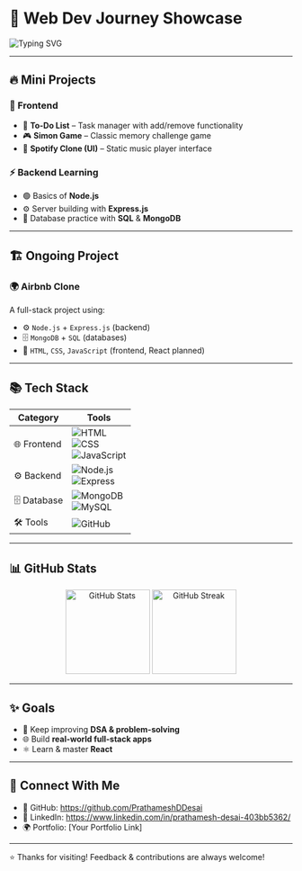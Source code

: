 # 🚀 Web Dev Journey Showcase  

![Typing SVG](https://readme-typing-svg.herokuapp.com?font=Fira+Code&size=24&pause=1000&color=00C853&width=500&lines=Hi+There!+👋;I'm+learning+Full+Stack+Development;Frontend+%E2%9E%9A+Backend+%E2%9E%9A+Databases;Currently+building+Airbnb+Clone+%F0%9F%8F%A1)  

---

## 🔥 Mini Projects  

### 🎯 Frontend  
- 📝 **To-Do List** – Task manager with add/remove functionality  
- 🎮 **Simon Game** – Classic memory challenge game  
- 🎵 **Spotify Clone (UI)** – Static music player interface  

### ⚡ Backend Learning  
- 🟢 Basics of **Node.js**  
- ⚙️ Server building with **Express.js**  
- 💾 Database practice with **SQL** & **MongoDB**  

---

## 🏗️ Ongoing Project  
### 🌍 **Airbnb Clone**  
A full-stack project using:  
- ⚙️ `Node.js` + `Express.js` (backend)  
- 🗄️ `MongoDB` + `SQL` (databases)  
- 🎨 `HTML`, `CSS`, `JavaScript` (frontend, React planned)  

---

## 📚 Tech Stack  

| **Category**   | **Tools** |
|----------------|-----------|
| 🌐 Frontend    | ![HTML](https://img.shields.io/badge/HTML5-E34F26?style=for-the-badge&logo=html5&logoColor=white)<br>![CSS](https://img.shields.io/badge/CSS3-1572B6?style=for-the-badge&logo=css3&logoColor=white)<br>![JavaScript](https://img.shields.io/badge/JavaScript-F7DF1E?style=for-the-badge&logo=javascript&logoColor=black) |
| ⚙️ Backend     | ![Node.js](https://img.shields.io/badge/Node.js-43853D?style=for-the-badge&logo=node.js&logoColor=white)<br>![Express](https://img.shields.io/badge/Express.js-000000?style=for-the-badge&logo=express&logoColor=white) |
| 🗄️ Database    | ![MongoDB](https://img.shields.io/badge/MongoDB-4EA94B?style=for-the-badge&logo=mongodb&logoColor=white)<br>![MySQL](https://img.shields.io/badge/MySQL-005C84?style=for-the-badge&logo=mysql&logoColor=white) |
| 🛠️ Tools       | ![GitHub](https://img.shields.io/badge/GitHub-100000?style=for-the-badge&logo=github&logoColor=white) |

---

## 📊 GitHub Stats  

<p align="center">
  <img src="https://github-readme-stats.vercel.app/api?username=YOUR_USERNAME&show_icons=true&theme=tokyonight" alt="GitHub Stats" height="150"/>
  <img src="https://github-readme-streak-stats.herokuapp.com/?user=YOUR_USERNAME&theme=tokyonight" alt="GitHub Streak" height="150"/>
</p>  

---

## ✨ Goals  
- 🚀 Keep improving **DSA & problem-solving**  
- 🌐 Build **real-world full-stack apps**  
- ⚛️ Learn & master **React**  

---

## 🌟 Connect With Me  
- 🔗 GitHub: https://github.com/PrathameshDDesai 
- 💼 LinkedIn: https://www.linkedin.com/in/prathamesh-desai-403bb5362/ 
- 🌍 Portfolio: [Your Portfolio Link]  

---

⭐️ Thanks for visiting! Feedback & contributions are always welcome!  
